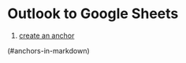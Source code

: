 # Outlook to Google Sheets

1. [create an anchor](#anchors-in-markdown)







(#anchors-in-markdown)
